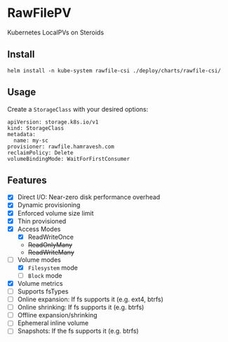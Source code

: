 RawFilePV
===

Kubernetes LocalPVs on Steroids

Install
---
`helm install -n kube-system rawfile-csi ./deploy/charts/rawfile-csi/`

Usage
---

Create a `StorageClass` with your desired options:

```
apiVersion: storage.k8s.io/v1
kind: StorageClass
metadata:
  name: my-sc
provisioner: rawfile.hamravesh.com
reclaimPolicy: Delete
volumeBindingMode: WaitForFirstConsumer
```

Features
---

- [x] Direct I/O: Near-zero disk performance overhead
- [x] Dynamic provisioning
- [x] Enforced volume size limit
- [x] Thin provisioned
- [x] Access Modes
    - [x] ReadWriteOnce
    - ~~ReadOnlyMany~~
    - ~~ReadWriteMany~~
- [ ] Volume modes
    - [x] `Filesystem` mode
    - [ ] `Block` mode
- [x] Volume metrics
- [ ] Supports fsTypes
- [ ] Online expansion: If fs supports it (e.g. ext4, btrfs)
- [ ] Online shrinking: If fs supports it (e.g. btrfs)
- [ ] Offline expansion/shrinking
- [ ] Ephemeral inline volume
- [ ] Snapshots: If the fs supports it (e.g. btrfs)
